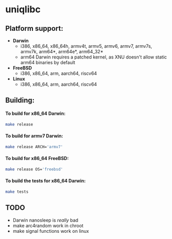 # uniqlibc

## Platform support:

- **Darwin**
    - i386, x86_64, x86_64h, armv4t, armv5, armv6, armv7, armv7s, armv7k, arm64*, arm64e*, arm64_32*
    - arm64 Darwin requires a patched kernel, as XNU doesn't allow static arm64 binaries by default
- **FreeBSD**
    - i386, x86_64, arm, aarch64, riscv64
- **Linux**
    - i386, x86_64, arm, aarch64, riscv64

## Building:

#### To build for x86_64 Darwin:

```sh
make release
```

#### To build for armv7 Darwin:

```sh
make release ARCH='armv7'
```

#### To build for x86_64 FreeBSD:

```sh
make release OS='freebsd'
```

#### To build the tests for x86_64 Darwin:

```sh
make tests
```

## TODO
- Darwin nanosleep is *really* bad
- make arc4random work in chroot
- make signal functions work on linux
